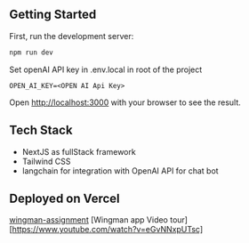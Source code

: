## Getting Started

First, run the development server:

```bash
npm run dev
```

Set openAI API key in .env.local in root of the project
```
OPEN_AI_KEY=<OPEN AI Api Key>
```

Open [http://localhost:3000](http://localhost:3000) with your browser to see the result.


## Tech Stack
- NextJS as fullStack framework
- Tailwind CSS 
- langchain for integration with OpenAI API for chat bot

## Deployed on Vercel
[wingman-assignment](https://wingman-assignment-eight.vercel.app/)
[Wingman app Video tour][https://www.youtube.com/watch?v=eGvNNxpUTsc]
